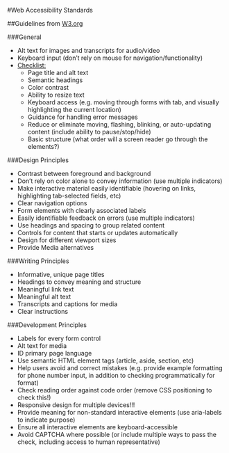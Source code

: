 #Web Accessibility Standards

##Guidelines from [W3.org](https://www.w3.org/standards/webdesign/accessibility#examples)

###General
- Alt text for images and transcripts for audio/video
- Keyboard input (don’t rely on mouse for navigation/functionality)
- [Checklist:](https://www.w3.org/WAI/test-evaluate/preliminary/)
    - Page title and alt text
    - Semantic headings
    - Color contrast
    - Ability to resize text
    - Keyboard access (e.g. moving through forms with tab, and visually highlighting the current location)
    - Guidance for handling error messages
    - Reduce or eliminate moving, flashing, blinking, or auto-updating content (include ability to pause/stop/hide)
    - Basic structure (what order will a screen reader go through the elements?)

###Design Principles
- Contrast between foreground and background
- Don’t rely on color alone to convey information (use multiple indicators)
- Make interactive material easily identifiable (hovering on links, highlighting tab-selected fields, etc)
- Clear navigation options
- Form elements with clearly associated labels
- Easily identifiable feedback on errors (use multiple indicators)
- Use headings and spacing to group related content
- Controls for content that starts or updates automatically 
- Design for different viewport sizes
- Provide Media alternatives

###Writing Principles
- Informative, unique page titles
- Headings to convey meaning and structure
- Meaningful link text
- Meaningful alt text
- Transcripts and captions for media
- Clear instructions

###Development Principles
- Labels for every form control
- Alt text for media
- ID primary page language
- Use semantic HTML element tags (article, aside, section, etc)
- Help users avoid and correct mistakes (e.g. provide example formatting for phone number input, in addition to checking programmatically for format)
- Check reading order against code order (remove CSS positioning to check this!)
- Responsive design for multiple devices!!!
- Provide meaning for non-standard interactive elements (use aria-labels to indicate purpose)
- Ensure all interactive elements are keyboard-accessible
- Avoid CAPTCHA where possible (or include multiple ways to pass the check, including access to human representative)